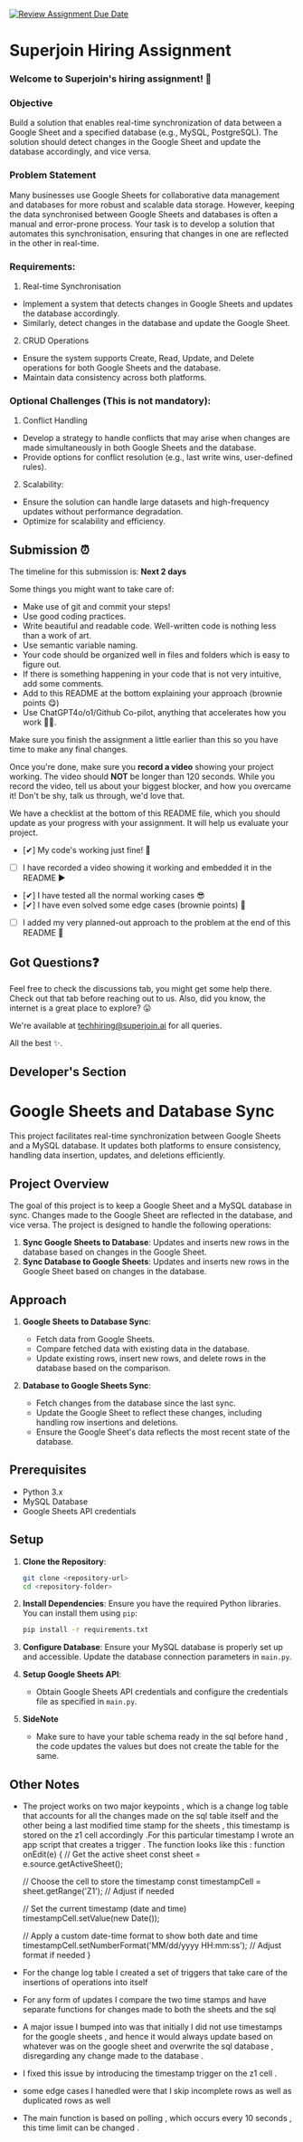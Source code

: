 [![Review Assignment Due Date](https://classroom.github.com/assets/deadline-readme-button-22041afd0340ce965d47ae6ef1cefeee28c7c493a6346c4f15d667ab976d596c.svg)](https://classroom.github.com/a/AHFn7Vbn)
# Superjoin Hiring Assignment

### Welcome to Superjoin's hiring assignment! 🚀

### Objective
Build a solution that enables real-time synchronization of data between a Google Sheet and a specified database (e.g., MySQL, PostgreSQL). The solution should detect changes in the Google Sheet and update the database accordingly, and vice versa.

### Problem Statement
Many businesses use Google Sheets for collaborative data management and databases for more robust and scalable data storage. However, keeping the data synchronised between Google Sheets and databases is often a manual and error-prone process. Your task is to develop a solution that automates this synchronisation, ensuring that changes in one are reflected in the other in real-time.

### Requirements:
1. Real-time Synchronisation
  - Implement a system that detects changes in Google Sheets and updates the database accordingly.
   - Similarly, detect changes in the database and update the Google Sheet.
  2.	CRUD Operations
   - Ensure the system supports Create, Read, Update, and Delete operations for both Google Sheets and the database.
   - Maintain data consistency across both platforms.
   
### Optional Challenges (This is not mandatory):
1. Conflict Handling
- Develop a strategy to handle conflicts that may arise when changes are made simultaneously in both Google Sheets and the database.
- Provide options for conflict resolution (e.g., last write wins, user-defined rules).
    
2. Scalability: 	
- Ensure the solution can handle large datasets and high-frequency updates without performance degradation.
- Optimize for scalability and efficiency.

## Submission ⏰
The timeline for this submission is: **Next 2 days**

Some things you might want to take care of:
- Make use of git and commit your steps!
- Use good coding practices.
- Write beautiful and readable code. Well-written code is nothing less than a work of art.
- Use semantic variable naming.
- Your code should be organized well in files and folders which is easy to figure out.
- If there is something happening in your code that is not very intuitive, add some comments.
- Add to this README at the bottom explaining your approach (brownie points 😋)
- Use ChatGPT4o/o1/Github Co-pilot, anything that accelerates how you work 💪🏽. 

Make sure you finish the assignment a little earlier than this so you have time to make any final changes.

Once you're done, make sure you **record a video** showing your project working. The video should **NOT** be longer than 120 seconds. While you record the video, tell us about your biggest blocker, and how you overcame it! Don't be shy, talk us through, we'd love that.

We have a checklist at the bottom of this README file, which you should update as your progress with your assignment. It will help us evaluate your project.

- [✔] My code's working just fine! 🥳
- [ ] I have recorded a video showing it working and embedded it in the README ▶️
- [✔] I have tested all the normal working cases 😎
- [✔] I have even solved some edge cases (brownie points) 💪
- [ ] I added my very planned-out approach to the problem at the end of this README 📜

## Got Questions❓
Feel free to check the discussions tab, you might get some help there. Check out that tab before reaching out to us. Also, did you know, the internet is a great place to explore? 😛

We're available at techhiring@superjoin.ai for all queries. 

All the best ✨.

## Developer's Section

# Google Sheets and Database Sync

This project facilitates real-time synchronization between Google Sheets and a MySQL database. It updates both platforms to ensure consistency, handling data insertion, updates, and deletions efficiently.

## Project Overview

The goal of this project is to keep a Google Sheet and a MySQL database in sync. Changes made to the Google Sheet are reflected in the database, and vice versa. The project is designed to handle the following operations:

1. **Sync Google Sheets to Database**: Updates and inserts new rows in the database based on changes in the Google Sheet.
2. **Sync Database to Google Sheets**: Updates and inserts new rows in the Google Sheet based on changes in the database.

## Approach

1. **Google Sheets to Database Sync**:
    - Fetch data from Google Sheets.
    - Compare fetched data with existing data in the database.
    - Update existing rows, insert new rows, and delete rows in the database based on the comparison.

2. **Database to Google Sheets Sync**:
    - Fetch changes from the database since the last sync.
    - Update the Google Sheet to reflect these changes, including handling row insertions and deletions.
    - Ensure the Google Sheet's data reflects the most recent state of the database.

## Prerequisites

- Python 3.x
- MySQL Database
- Google Sheets API credentials

## Setup

1. **Clone the Repository**:
    ```bash
    git clone <repository-url>
    cd <repository-folder>
    ```

2. **Install Dependencies**:
    Ensure you have the required Python libraries. You can install them using `pip`:
    ```bash
    pip install -r requirements.txt
    ```

3. **Configure Database**:
    Ensure your MySQL database is properly set up and accessible. Update the database connection parameters in `main.py`.

4. **Setup Google Sheets API**:
    - Obtain Google Sheets API credentials and configure the credentials file as specified in `main.py`.

5. **SideNote**
   - Make sure to have your table schema ready in the sql before hand , the code updates the values but does not create the table for the same.

## Other Notes

- The project works on two major keypoints , which is a change log table that accounts for all the changes made on the sql table itself and the other being a last modified time stamp for the sheets , this timestamp is stored on the z1 cell accordingly .For this particular timestamp I wrote an app script that creates a trigger . The function looks like this :
function onEdit(e) {
  // Get the active sheet
  const sheet = e.source.getActiveSheet();
  
  // Choose the cell to store the timestamp
  const timestampCell = sheet.getRange('Z1');  // Adjust if needed
  
  // Set the current timestamp (date and time)
  timestampCell.setValue(new Date());
  
  // Apply a custom date-time format to show both date and time
  timestampCell.setNumberFormat('MM/dd/yyyy HH:mm:ss');  // Adjust format if needed
}
- For the change log table I created a set of triggers that take care of the insertions of operations into itself 
- For any form of updates I compare the two time stamps and have separate functions for changes made to both the sheets and the sql
- A major issue I bumped into was that initially I did not use timestamps for the google sheets , and hence it would always update based on whatever was on the google sheet and overwrite the sql database , disregarding any change made to the database .
- I fixed this issue by introducing the timestamp trigger on the z1 cell .
- some edge cases I hanedled were that I skip incomplete rows as well as duplicated rows as well
- The main function is based on polling , which occurs every 10 seconds , this time limit can be changed .




